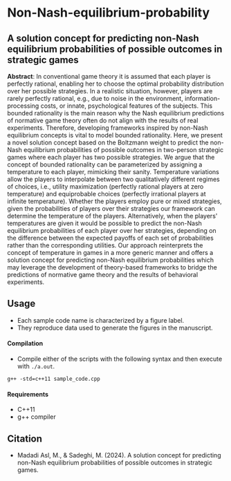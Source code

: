 # Non-Nash-equilibrium-probability

## A solution concept for predicting non-Nash equilibrium probabilities of possible outcomes in strategic games

**Abstract**: ‎In conventional game theory it is assumed that each player is perfectly rational‎, ‎enabling her to choose the optimal probability distribution over her possible strategies‎. ‎In a realistic situation‎, ‎however‎, ‎players are rarely perfectly rational‎, ‎e.g.‎, ‎due to noise in the environment, information-processing costs, or innate, psychological features of the subjects‎. ‎This bounded rationality is the main reason why the Nash equilibrium predictions of normative game theory often do not align with the results of real experiments‎. ‎Therefore‎, ‎developing frameworks inspired by non-Nash equilibrium concepts is vital to model bounded rationality‎. ‎Here‎, ‎we present a novel solution concept based on the Boltzmann weight to predict the non-Nash equilibrium probabilities of possible outcomes in two-person strategic games where each player has two possible strategies‎. ‎We argue that the concept of bounded rationality can be parameterized by assigning a temperature to each player‎, ‎mimicking their sanity‎. ‎Temperature variations allow the players to interpolate between two qualitatively different regimes of choices‎, ‎i.e.‎, ‎utility maximization (perfectly rational players at zero temperature) and equiprobable choices (perfectly irrational players at infinite temperature)‎. ‎Whether the players employ pure or mixed strategies‎, ‎given the probabilities of players over their strategies our framework can determine the temperature of the players‎. ‎Alternatively‎, ‎when the players' temperatures are given it would be possible to predict the non-Nash equilibrium probabilities of each player over her strategies‎, ‎depending on the difference between the expected payoffs of each set of probabilities rather than the corresponding utilities‎. ‎Our approach reinterprets the concept of temperature in games in a more generic manner and offers a solution concept for predicting non-Nash equilibrium probabilities which may leverage the development of theory-based frameworks to bridge the predictions of normative game theory and the results of behavioral experiments‎.

## Usage

- Each sample code name is characterized by a figure label.
- They reproduce data used to generate the figures in the manuscript.

#### Compilation

- Compile either of the scripts with the following syntax and then execute with `./a.out`.

```
g++ -std=c++11 sample_code.cpp
```

#### Requirements

- C++11
- g++ compiler

## Citation

- Madadi Asl, M., & Sadeghi, M. (2024). A solution concept for predicting non-Nash equilibrium probabilities of possible outcomes in strategic games.
